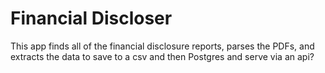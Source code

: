 # Financial Discloser
This app finds all of the financial disclosure reports, parses the PDFs, and extracts the data to save to a csv and then Postgres and serve via an api?
